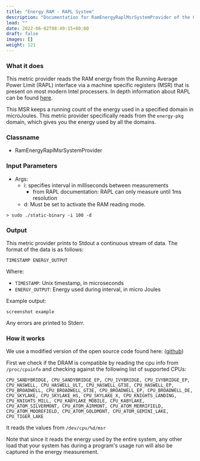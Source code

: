 ```yaml
---
title: "Energy RAM - RAPL System"
description: "Documentation for RamEnergyRaplMsrSystemProvider of the Green Metrics Tool"
lead: ""
date: 2022-06-02T08:49:15+00:00
draft: false
images: []
weight: 121
---
```

### What it does
This metric provider reads the RAM energy from the Running Average Power Limit (RAPL) interface via a machine specific registers (MSR) that is present on most modern Intel processers. In depth information about RAPL can be found [here](https://www.intel.com/content/www/us/en/developer/articles/technical/intel-sdm.html).

This MSR keeps a running count of the energy used in a specified domain in microJoules. This metric provider specifically reads from the `energy-pkg` domain, which gives you the energy used by all the domains.

### Classname
- RamEnergyRaplMsrSystemProvider

### Input Parameters
- Args:
    - i: specifies interval in milliseconds between measurements
        - from RAPL documentation: RAPL can only measure until 1ms resolution 
    - d: Must be set to activate the RAM reading mode.

```
> sudo ./static-binary -i 100 -d
```

### Output
This metric provider prints to Stdout a continuous stream of data. The format of the data is as follows:

`TIMESTAMP ENERGY_OUTPUT`

Where:
- `TIMESTAMP`: Unix timestamp, in microseconds
- `ENERGY_OUTPUT`: Energy used during interval, in micro Joules

Example output:
```
screenshot example
```

Any errors are printed to Stderr.

### How it works

We use a modified version of the open source code found here: ([github](https://github.com/deater/uarch-configure/blob/master/rapl-read/rapl-read.c))

First we check if the DRAM is compatible by reading the cpu info from `/proc/cpuinfo` and checking against the following list of supported CPUs:

```
CPU_SANDYBRIDGE, CPU_SANDYBRIDGE_EP, CPU_IVYBRIDGE, CPU_IVYBRIDGE_EP, CPU_HASWELL, CPU_HASWELL_ULT, CPU_HASWELL_GT3E, CPU_HASWELL_EP, CPU_BROADWELL, CPU_BROADWELL_GT3E, CPU_BROADWELL_EP, CPU_BROADWELL_DE, CPU_SKYLAKE, CPU_SKYLAKE_HS, CPU_SKYLAKE_X, CPU_KNIGHTS_LANDING, CPU_KNIGHTS_MILL, CPU_KABYLAKE_MOBILE, CPU_KABYLAKE, CPU_ATOM_SILVERMONT, CPU_ATOM_AIRMONT, CPU_ATOM_MERRIFIELD, CPU_ATOM_MOOREFIELD, CPU_ATOM_GOLDMONT, CPU_ATOM_GEMINI_LAKE, CPU_TIGER_LAKE
```
It reads the values from `/dev/cpu/%d/msr`

Note that since it reads the energy used by the entire system, any other load that your system has during a program's usage run will also be captured in the energy measurement.
    
